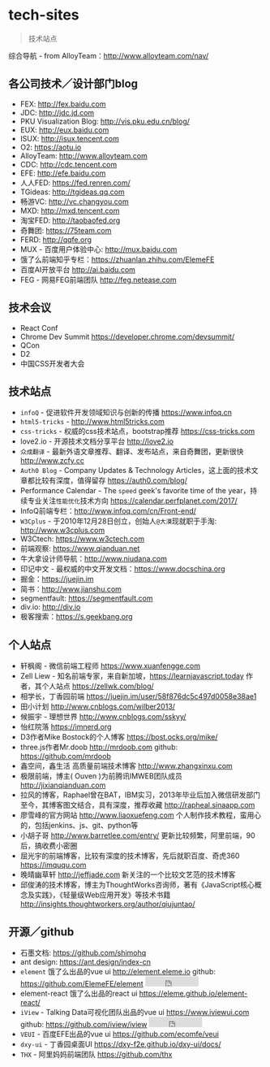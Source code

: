 # tech-sites

> 技术站点

综合导航 - from AlloyTeam：<http://www.alloyteam.com/nav/>

## 各公司技术／设计部门blog

* FEX: <http://fex.baidu.com>
* JDC: <http://jdc.jd.com>
* PKU Visualization Blog: <http://vis.pku.edu.cn/blog/>
* EUX: <http://eux.baidu.com>
* ISUX: <http://isux.tencent.com>
* O2: <https://aotu.io>
* AlloyTeam: <http://www.alloyteam.com>
* CDC: <http://cdc.tencent.com>
* EFE: <http://efe.baidu.com>
* 人人FED: <https://fed.renren.com/>
* TGideas: <http://tgideas.qq.com>
* 畅游VC: <http://vc.changyou.com>
* MXD: <http://mxd.tencent.com>
* 淘宝FED: <http://taobaofed.org>
* 奇舞团: <https://75team.com>
* FERD: <http://qqfe.org>
* MUX - 百度用户体验中心: <http://mux.baidu.com>
* 饿了么前端知乎专栏：<https://zhuanlan.zhihu.com/ElemeFE>
* 百度AI开放平台 <http://ai.baidu.com>
* FEG - 网易FEG前端团队 <http://feg.netease.com>


## 技术会议

* React Conf
* Chrome Dev Summit <https://developer.chrome.com/devsummit/>
* QCon
* D2
* 中国CSS开发者大会


## 技术站点

* `infoQ` - 促进软件开发领域知识与创新的传播 <https://www.infoq.cn>
* `html5-tricks` - <http://www.html5tricks.com>
* `css-tricks` - 权威的css技术站点，bootstrap推荐  <https://css-tricks.com>
* love2.io - 开源技术文档分享平台 <http://love2.io>
* `众成翻译` - 最新外语文章推荐、翻译、发布站点，来自奇舞团，更新很快  <http://www.zcfy.cc>
* `Auth0 Blog` - Company Updates & Technology Articles，这上面的技术文章都比较有深度，值得留存 <https://auth0.com/blog/>
* Performance Calendar - The `speed` geek's favorite time of the year，持续专业关注`性能优化`技术方向 <https://calendar.perfplanet.com/2017/>
* InfoQ前端专栏：<http://www.infoq.com/cn/Front-end/>
* `W3Cplus` - 于2010年12月28日创立，创始人`@大漠`现就职于手淘: <http://www.w3cplus.com>
* W3Ctech: <https://www.w3ctech.com>
* 前端观察: <https://www.qianduan.net>
* 牛大拿设计师导航：<http://www.niudana.com> 
* 印记中文 - 最权威的中文开发文档：<https://www.docschina.org>
* 掘金：<https://juejin.im>
* 简书：<http://www.jianshu.com>
* segmentfault: <https://segmentfault.com>
* div.io: <http://div.io>
* 极客搜索：<https://s.geekbang.org>


## 个人站点

* 轩枫阁 - 微信前端工程师 <https://www.xuanfengge.com>
* Zell Liew - 知名前端专家，来自新加坡，<https://learnjavascript.today> 作者，其个人站点 <https://zellwk.com/blog/>
* 相学长，丁香园前端 <https://juejin.im/user/58f876dc5c497d0058e38ae1>
* 田小计划 <http://www.cnblogs.com/wilber2013/>
* 候振宇 - 理想世界 <http://www.cnblogs.com/sskyy/>
* 怡红院落 <https://imnerd.org>
* D3作者Mike Bostock的个人博客 <https://bost.ocks.org/mike/>
* three.js作者Mr.doob <http://mrdoob.com> github: <https://github.com/mrdoob> 
* 鑫空间，鑫生活 高质量前端技术博客 <http://www.zhangxinxu.com>
* 极限前端，博主( Ouven )为前腾讯IMWEB团队成员 <http://jixianqianduan.com>
* 拉风的博客，Raphael曾在BAT，IBM实习，2013年毕业后加入微信研发部门至今，其博客图文结合，具有深度，推荐收藏 <http://rapheal.sinaapp.com>
* 廖雪峰的官方网站 <http://www.liaoxuefeng.com> 个人制作技术教程，蛮用心的，包括jenkins、js、git、python等
* 小胡子哥 <http://www.barretlee.com/entry/> 更新比较频繁，阿里前端，90后，搞收费小密圈
* 屈光宇的前端博客，比较有深度的技术博客，先后就职百度、奇虎360 <https://imququ.com>
* 晚晴幽草轩 <http://jeffjade.com> 新关注的一个比较文艺范的技术博客
* 邱俊涛的技术博客，博主为ThoughtWorks咨询师，著有《JavaScript核心概念及实践》，《轻量级Web应用开发》等技术书籍 <http://insights.thoughtworkers.org/author/qiujuntao/>


## 开源／github

* 石墨文档: <https://github.com/shimohq>
* ant design: <https://ant.design/index-cn> 
* `element` 饿了么出品的vue ui <http://element.eleme.io> github: <https://github.com/ElemeFE/element> <iframe src="http://258i.com/gbtn.html?user=ElemeFE&repo=element&type=star&count=true" frameborder="0" scrolling="0" width="105px" height="20px"></iframe>
* element-react 饿了么出品的react ui <https://eleme.github.io/element-react/>
* `iView` - Talking Data可视化团队出品的vue ui <https://www.iviewui.com> github: <https://github.com/iview/iview> <iframe src="http://258i.com/gbtn.html?user=iview&repo=iview&type=star&count=true" frameborder="0" scrolling="0" width="105px" height="20px"></iframe>
* `VEUI` - 百度EFE出品的vue ui <https://github.com/ecomfe/veui>
* `dxy-ui` - 丁香园桌面UI <https://dxy-f2e.github.io/dxy-ui/docs/>
* `THX` - 阿里妈妈前端团队 <https://github.com/thx>



